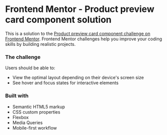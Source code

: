 # Frontend Mentor - Product preview card component solution

This is a solution to the [Product preview card component challenge on Frontend Mentor](https://www.frontendmentor.io/challenges/product-preview-card-component-GO7UmttRfa). Frontend Mentor challenges help you improve your coding skills by building realistic projects. 




### The challenge

Users should be able to:

- View the optimal layout depending on their device's screen size
- See hover and focus states for interactive elements




### Built with

- Semantic HTML5 markup
- CSS custom properties
- Flexbox
- Media Queries
- Mobile-first workflow











